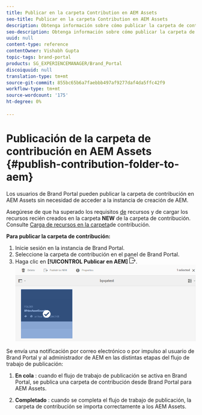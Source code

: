 ```yaml
---
title: Publicar en la carpeta Contribution en AEM Assets
seo-title: Publicar en la carpeta Contribution en AEM Assets
description: Obtenga información sobre cómo publicar la carpeta de contribución para AEM Assets en Brand Portal.
seo-description: Obtenga información sobre cómo publicar la carpeta de contribución para AEM Assets en Brand Portal.
uuid: null
content-type: reference
contentOwner: Vishabh Gupta
topic-tags: brand-portal
products: SG_EXPERIENCEMANAGER/Brand_Portal
discoiquuid: null
translation-type: tm+mt
source-git-commit: 855bc65b6a7faebbb497af9277daf4da5ffc42f9
workflow-type: tm+mt
source-wordcount: '175'
ht-degree: 0%

---
```



# Publicación de la carpeta de contribución en AEM Assets {#publish-contribution-folder-to-aem}

Los usuarios de Brand Portal pueden publicar la carpeta de contribución en AEM Assets sin necesidad de acceder a la instancia de creación de AEM.

Asegúrese de que ha superado los requisitos [de](brand-portal-download-asset-requirements.md) recursos y de cargar los recursos recién creados en la carpeta **NEW** de la carpeta de contribución. Consulte [Carga de recursos en la carpeta](brand-portal-upload-assets-to-contribution-folder.md)de contribución.

**Para publicar la carpeta de contribución:**

1. Inicie sesión en la instancia de Brand Portal.
1. Seleccione la carpeta de contribución en el panel de Brand Portal.
1. Haga clic en **[!UICONTROL Publicar en AEM]** ![](assets/export.png).
   ![](assets/publish-contribution-folder-to-aem.png)

Se envía una notificación por correo electrónico o por impulso al usuario de Brand Portal y al administrador de AEM en las distintas etapas del flujo de trabajo de publicación:
1. **En cola** : cuando el flujo de trabajo de publicación se activa en Brand Portal, se publica una carpeta de contribución desde Brand Portal para AEM Assets.

1. **Completado** : cuando se completa el flujo de trabajo de publicación, la carpeta de contribución se importa correctamente a los AEM Assets.


